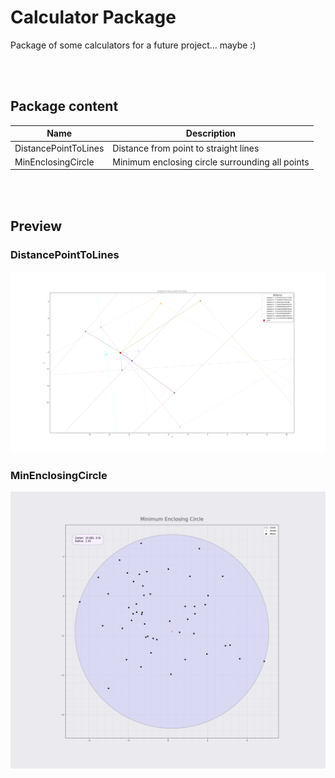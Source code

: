 # Calculator Package

Package of some calculators for a future project... maybe :)

<br>
<br>

## Package content

| Name | Description |
|---|---|
| DistancePointToLines | Distance from point to straight lines |
| MinEnclosingCircle | Minimum enclosing circle surrounding all points |

<br>
<br>

## Preview

### DistancePointToLines

<img src="https://github.com/SciBourne/calculator-pack/raw/main/img/distance-point-to-lines.png">

### MinEnclosingCircle

<img src="https://github.com/SciBourne/calculator-pack/raw/main/img/min-enclosing-circle.png">
